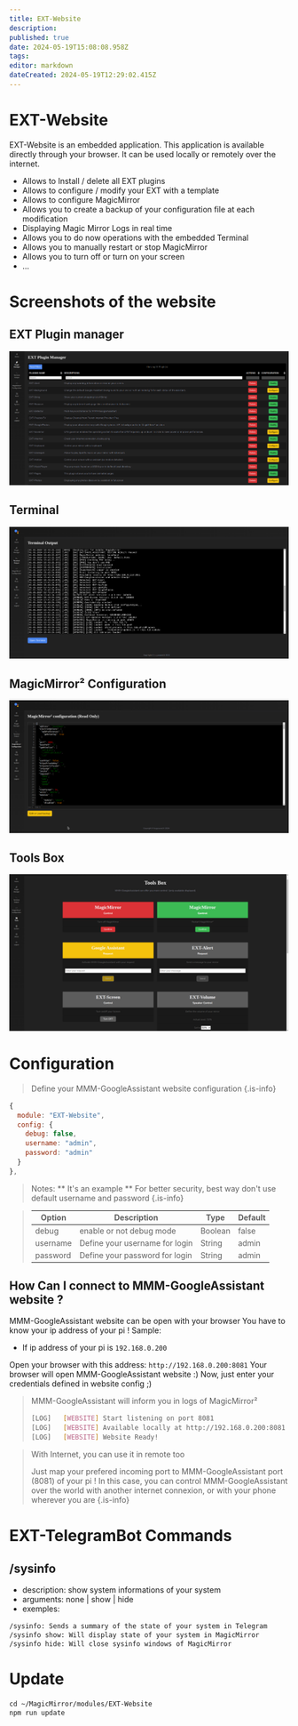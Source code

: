 ```yaml
---
title: EXT-Website
description: 
published: true
date: 2024-05-19T15:08:08.958Z
tags: 
editor: markdown
dateCreated: 2024-05-19T12:29:02.415Z
---
```


# EXT-Website

  EXT-Website is an embedded application.
  This application is available directly through your browser.
  It can be used locally or remotely over the internet.

  * Allows to Install / delete all EXT plugins
  * Allows to configure / modify your EXT with a template
  * Allows to configure MagicMirror
  * Allows you to create a backup of your configuration file at each modification
  * Displaying Magic Mirror Logs in real time
  * Allows you to do now operations with the embedded Terminal
  * Allows you to manually restart or stop MagicMirror
  * Allows you to turn off or turn on your screen
  * ...

# Screenshots of the website

## EXT Plugin manager
![plugin_manager.png](/resources/googleassistant/plugin_manager.png)
## Terminal
![terminal.png](/resources/googleassistant/terminal.png)
## MagicMirror² Configuration
![mm_config.png](/resources/googleassistant/mm_config.png)
## Tools Box
![toolsbox.png](/resources/googleassistant/toolsbox.png)

# Configuration

> Define your MMM-GoogleAssistant website configuration
{.is-info}

```js
{
  module: "EXT-Website",
  config: {
    debug: false,
    username: "admin",
    password: "admin"
  }
},
```

> Notes:
>  ** It's an example
>  ** For better security, best way don't use default username and password
{.is-info}


> | Option  | Description | Type | Default |
> | ------- | --- | --- | --- |
> | debug | enable or not debug mode | Boolean | false
> | username | Define your username for login | String | admin
> | password | Define your password for login | String | admin

## How Can I connect to MMM-GoogleAssistant website ?

MMM-GoogleAssistant website can be open with your browser
You have to know your ip address of your pi !
Sample:
 * If ip address of your pi is `192.168.0.200`

Open your browser with this address: `http://192.168.0.200:8081`
Your browser will open MMM-GoogleAssistant website :)
Now, just enter your credentials defined in website config ;)

> MMM-GoogleAssistant will inform you in logs of MagicMirror²
>```sh
>[LOG]   [WEBSITE] Start listening on port 8081
>[LOG]   [WEBSITE] Available locally at http://192.168.0.200:8081
>[LOG]   [WEBSITE] Website Ready!
>```

> With Internet, you can use it in remote too
>
> Just map your prefered incoming port to MMM-GoogleAssistant port (8081) of your pi !
> In this case, you can control MMM-GoogleAssistant over the world with another internet connexion, or with your phone wherever you are
{.is-info}

# EXT-TelegramBot Commands

## /sysinfo
 - description: show system informations of your system
 - arguments: none | show | hide
 - exemples:
```
/sysinfo: Sends a summary of the state of your system in Telegram
/sysinfo show: Will display state of your system in MagicMirror
/sysinfo hide: Will close sysinfo windows of MagicMirror
```

# Update
```
cd ~/MagicMirror/modules/EXT-Website
npm run update
```
